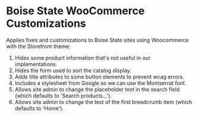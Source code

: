 # Boise State WooCommerce Customizations
Applies fixes and customizations to Boise State sites using Woocommerce with the Storefront theme:
1. Hides some product information that's not useful in our implementations. 
1. Hides the form used to sort the catalog display. 
1. Adds title attributes to some button elements to prevent wcag errors. 
1. Includes a stylesheet from Google so we can use the Montserrat font.
1. Allows site admin to change the placeholder text in the search field (which defaults to 'Search products...').
1. Allows site admin to change the text of the first breadcrumb item (which defaults to 'Home').
